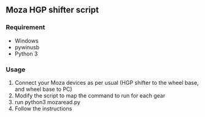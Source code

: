 ## Moza HGP shifter script

### Requirement
- Windows
- pywinusb
- Python 3

### Usage

1. Connect your Moza devices as per usual (HGP shifter to the wheel base, and wheel base to PC)
2. Modify the script to map the command to run for each gear
3. run python3 mozaread.py
4. Follow the instructions
